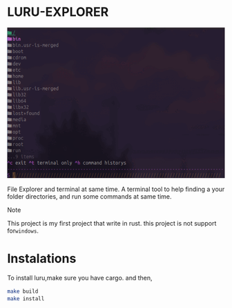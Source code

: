 # LURU-EXPLORER

![demo](aset/demo.gif)

File Explorer and terminal at same time. A terminal tool to help finding a your folder directories, and run some commands at same time.

> [!NOTE]
> This project is my first project that write in rust.
> this project is not support for``windows``.   


# Instalations

To install luru,make sure you have cargo. and then,
```sh
make build
make install
```


 
